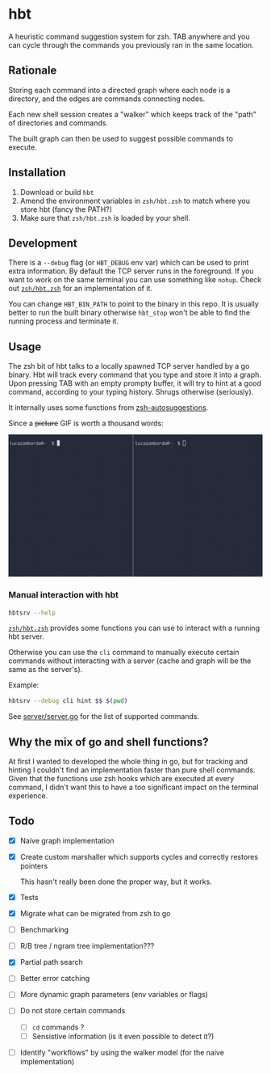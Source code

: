 # hbt

A heuristic command suggestion system for zsh.
TAB anywhere and you can cycle through the commands you previously ran in the same location.

## Rationale

Storing each command into a directed graph where each node is a directory, and the edges are commands connecting nodes.

Each new shell session creates a "walker" which keeps track of the "path" of directories and commands.

The built graph can then be used to suggest possible commands to execute.

## Installation

1. Download or build `hbt`
2. Amend the environment variables in `zsh/hbt.zsh` to match where you store hbt (fancy the PATH?)
3. Make sure that `zsh/hbt.zsh` is loaded by your shell.

## Development

There is a `--debug` flag (or `HBT_DEBUG` env var) which can be used to print extra information.
By default the TCP server runs in the foreground. If you want to work on the same terminal you can use something like `nohup`.
Check out [`zsh/hbt.zsh`](./zsh/hbt.zsh) for an implementation of it.

You can change `HBT_BIN_PATH` to point to the binary in this repo.
It is usually better to run the built binary otherwise `hbt_stop` won't be able to find the running process and terminate it.

## Usage

The zsh bit of hbt talks to a locally spawned TCP server handled by a go binary.
Hbt will track every command that you type and store it into a graph.
Upon pressing TAB with an empty prompty buffer, it will try to hint at a good command, according to your typing history. Shrugs otherwise (seriously).

It internally uses some functions from [zsh-autosuggestions](https://github.com/zsh-users/zsh-autosuggestions).

Since a ~~picture~~ GIF is worth a thousand words:

![demo](./docs/demo.gif)

### Manual interaction with hbt

```bash
hbtsrv --help
```

[`zsh/hbt.zsh`](./zsh/hbt.zsh) provides some functions you can use to interact with a running hbt server.

Otherwise you can use the `cli` command to manually execute certain commands without interacting with a server (cache and graph will be the same as the server's).

Example:

```bash
hbtsrv --debug cli hint $$ $(pwd)
```

See [server/server.go](server/server.go) for the list of supported commands.

## Why the mix of go and shell functions?

At first I wanted to developed the whole thing in go, but for tracking and hinting I couldn't find an implementation faster than pure shell commands.
Given that the functions use zsh hooks which are executed at every command, I didn't want this to have a too significant impact on the terminal experience.

## Todo

- [x] Naive graph implementation
- [x] Create custom marshaller which supports cycles and correctly restores pointers

  This hasn't really been done the proper way, but it works.

- [x] Tests
- [x] Migrate what can be migrated from zsh to go
- [ ] Benchmarking
- [ ] R/B tree / ngram tree implementation???
- [x] Partial path search
- [ ] Better error catching
- [ ] More dynamic graph parameters (env variables or flags)
- [ ] Do not store certain commands
  - [ ] `cd` commands ?
  - [ ] Sensistive information (is it even possible to detect it?)
- [ ] Identify "workflows" by using the walker model (for the naive implementation)
